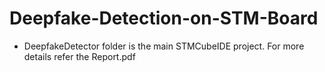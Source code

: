 # Deepfake-Detection-on-STM-Board
- DeepfakeDetector folder is the main STMCubeIDE project.
For more details refer the Report.pdf
